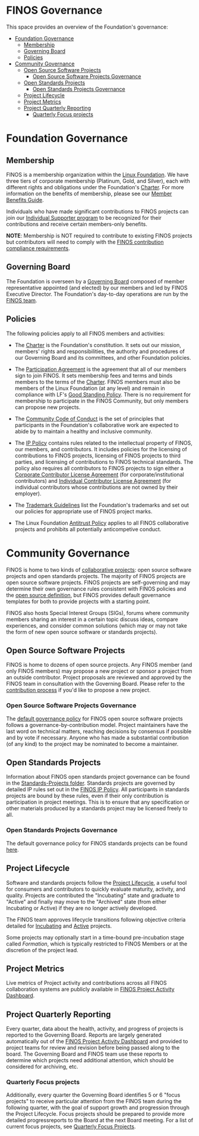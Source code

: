 # FINOS Governance 
This space provides an overview of the Foundation's governance: 

   * [Foundation Governance](#foundation-governance)
      * [Membership](#membership)
      * [Governing Board](#governing-board)
      * [Policies](#policies)
   * [Community Governance](#community-governance)
      * [Open Source Software Projects](#open-source-software-projects)
         * [Open Source Software Projects Governance](#open-source-software-projects-governance)
      * [Open Standards Projects](#open-standards-projects)
         * [Open Standards Projects Governance](#open-standards-projects-governance)
      * [Project Lifecycle](#project-lifecycle)
      * [Project Metrics](#project-metrics)
      * [Project Quarterly Reporting](#project-quarterly-reporting)
         * [Quarterly Focus projects](#quarterly-focus-projects)

# Foundation Governance

## Membership

FINOS is a membership organization within the [Linux Foundation](http://linuxfoundation.org/). We have three tiers of corporate membership (Platinum, Gold, and Silver), each with different rights and obligations under the Foundation's [Charter](Charter.pdf). For more information on the benefits of membership, please see our [Member Benefits Guide](https://www.finos.org/hubfs/FINOS/assets/2020%20-%20FINOS%20Member%20Benefits%20Guide.pdf).

Individuals who have made significant contributions to FINOS projects can join our [Individual Supporter program](Individual-Supporter-Program.md) to be recognized for their contributions and receive certain members-only benefits.

**NOTE**: Membership is NOT required to contribute to existing FINOS projects but contributors will need to comply with the [FINOS contribution compliance requirements](https://finosfoundation.atlassian.net/wiki/spaces/FINOS/pages/75530375/Contribution+Compliance+Requirements).

## Governing Board

The Foundation is overseen by a [Governing Board](https://finos.org/board-of-directors/) composed of member representative appointed (and elected) by our members and led by FINOS Executive Director. The Foundation's day-to-day operations are run by the [FINOS team](finos.org/team).

## Policies

The following policies apply to all FINOS members and activities:

* The [Charter](Charter.pdf) is the Foundation's constitution. It sets out our mission, members' rights and responsibilities, the authority and procedures of our Governing Board and its committees, and other Foundation policies.

* The [Participation Agreement](Participation-Agreement.pdf) is the agreement that all of our members sign to join FINOS. It sets membership fees and terms and binds members to the terms of the [Charter](Charter.pdf). FINOS members must also be members of the Linux Foundation (at any level) and remain in compliance with LF's [Good Standing Policy](https://www.linuxfoundation.org/good-standing-policy). There is no requirement for membership to participate in the FINOS Community, but only members can propose new projects.

* The [Community Code of Conduct](Code-of-Conduct.md) is the set of principles that participants in the Foundation's collaborative work are expected to abide by to maintain a healthy and inclusive community.

* The [IP Policy](IP-Policy.pdf) contains rules related to the intellectual property of FINOS, our members, and contributors. It includes policies for the licensing of contributions to FINOS projects, licensing of FINOS projects to third parties, and licensing of contributions to FINOS technical standards. The policy also requires all contributors to FINOS projects to sign either a [Corporate Contributor License Agreement](CCLA.pdf) (for corporate/institutional contributors) and [Individual Contributor License Agreement](ICLA.pdf) (for individual contributors whose contributions are not owned by their employer).

* The [Trademark Guidelines](Trademark-Guidelines.pdf) list the Foundation's trademarks and set out our policies for appropriate use of FINOS project marks.

* The Linux Foundation [Antitrust Policy](http://www.linuxfoundation.org/antitrust-policy) applies to all FINOS collaborative projects and prohibits all potentially anticompetive conduct.

# Community Governance

FINOS is home to two kinds of [collaborative projects](finos.github.io): open source software projects and open standards projects. The majority of FINOS projects are open source software projects. FINOS projects are self-governing and may determine their own governance rules consistent with FINOS policies and the [open source definition](https://opensource.org/docs/osd), but FINOS provides default governance templates for both to provide projects with a starting point. 

FINOS also hosts Special Interest Groups (SIGs), forums where community members sharing an interest in a certain topic discuss ideas, compare experiences, and consider common solutions (which may or may not take the form of new open source software or standards projects). 

## Open Source Software Projects

FINOS is home to dozens of open source projects. Any FINOS member (and only FINOS members) may propose a new project or sponsor a project from an outside contributor. Project proposals are reviewed and approved by the FINOS team in consultation with the Governing Board. Please refer to the [contribution process](https://finosfoundation.atlassian.net/wiki/spaces/FINOS/pages/83034172/Contribute) if you'd like to propose a new project. 

### Open Source Software Projects Governance

The [default governance policy](CONTRIBUTING.template.md) for FINOS open source software projects follows a governance-by-contribution model. Project maintainers have the last word on technical matters, reaching decisions by consensus if possible and by vote if necessary. Anyone who has made a substantial contribution (of any kind) to the project may be nominated to become a maintainer.

## Open Standards Projects

Information about FINOS open standards project governance can be found in the [Standards-Projects folder](Standards-Projects). Standards projects are governed by detailed IP rules set out in the [FINOS IP Policy](IP-Policy.pdf). All participants in standards projects are bound by these rules, even if their only contribution is participation in project meetings. This is to ensure that any specification or other materials produced by a standards project may be licensed freely to all.

### Open Standards Projects Governance

The default governance policy for FINOS standards projects can be found [here](Standards-Projects/CONTRIBUTING.standards.md).

## Project Lifecycle

Software and standards projects follow the [Project Lifecycle](Project-Lifecycle.md), a useful tool for consumers and contributors to quickly evaluate maturity, activity, and quality. Projects are contributed the "Incubating" state and graduate to "Active" and finally may move to the "Archived" state (from either Incubating or Active) if they are no longer actively developed. 

The FINOS team approves lifecycle transitions following objective criteria detailed for [Incubating](https://finosfoundation.atlassian.net/wiki/spaces/FINOS/pages/75530363/Incubating#Incubating-IncubatingLifecycleChecklist) and [Active](https://finosfoundation.atlassian.net/wiki/spaces/FINOS/pages/75530376/Activation#Activation-ActivationLifecycleChecklist) projects. 

Some projects may optionally start in a time-bound pre-incubation stage called *Formation*, which is typically restricted to FINOS Members or at the discretion of the project lead.

## Project Metrics 
Live metrics of Project activity and contributions across all FINOS collaboration systems are publicly available in [FINOS Project Activity Dashboard](metrics.finos.org).

## Project Quarterly Reporting 

Every quarter, data about the health, activity, and progress of projects is reported to the Governing Board. Reports are largely generated automatically out of the [FINOS Project Activity Dashboard](metrics.finos.org) and provided to project teams for review and revision before being passed along to the board. The Governing Board and FINOS team use these reports to determine which projects need additional attention, which should be considered for archiving, etc.

### Quarterly Focus projects
Additionally, every quarter the Governing Board identifies 5 or 6 "focus projects" to receive particular attention from the FINOS team during the following quarter, with the goal of support growth and progression through the Project Lifecycle. Focus projects should be prepared to provide more detailed progressreports to the Board at the next Board meeting. For a list of current focus projects, see [Quarterly Focus Projects](../focus-projects/README.md).
